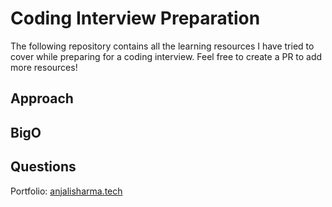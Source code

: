 # Coding Interview Preparation

The following repository contains all the learning resources I have tried to cover while preparing for a coding interview.
Feel free to create a PR to add more resources!


## Approach 

## BigO

## Questions

Portfolio: [anjalisharma.tech](anjalisharma.tech) 
